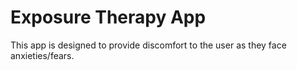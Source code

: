 # Exposure Therapy App
This app is designed to provide discomfort to the user as they face anxieties/fears.